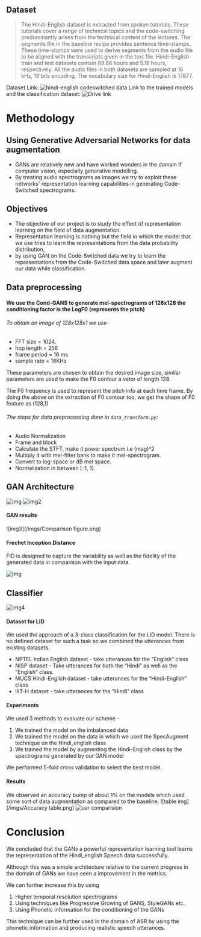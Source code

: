 ## Dataset
> The Hindi-English dataset is extracted from spoken tutorials. These tutorials cover a range of technical topics and the code-switching predominantly arises from the technical content of the lectures. The segments file in the baseline recipe provides sentence time-stamps. These time-stamps were used to derive segments from the audio file to be aligned with the transcripts given in the text file. Hindi-English train and test datasets contain 89.86 hours and 5.18 hours, respectively. All the audio files in both datasets are sampled at 16 kHz, 16 bits encoding. The vocabulary size for Hindi-English is 17877.

Dataset Link: ![hindi-english codeswitched data](https://www.openslr.org/104/)
Link to the trained models and the classification dataset: ![Drive link](https://coepac-my.sharepoint.com/:f:/g/personal/shastripp18_extc_coep_ac_in/Ehd5lUFVASdEudEdc6_j0EkBPo2gekMylDyqbZdcL7eieA?e=naitFF)

# Methodology
## Using Generative Adversarial Networks for data augmentation
- GANs are relatively new and have worked wonders in the domain if computer vision, especially generative modelling.
- By treating audio spectrograms as images we try to exploit these networks' representation learning capabilities in generating Code-Switched spectrograms.
## Objectives
- The objective of our project is to study the effect of representation learning on the field of data augmentation.
- Representation learning is nothing but the field in which the model that we use tries to learn the representations from the data probability distribution,
- by using GAN on the Code-Switched data we try to learn the representations from the Code-Switched data space and later augment our data while classification.
## Data preprocessing
#### We use the Cond-GANS to generate mel-spectrograms of 128x128 the conditioning factor is the LogF0 (represents the pitch)
###### To obtain an image of 128x128x1 we use-
- FFT size = 1024.
- hop length = 256
- frame period = 16 ms
- sample rate = 16KHz

These parameters are chosen to obtain the desired image size, similar parameters are used to make the F0 contour a vetor of length 128.

  
The F0 frequency is used to represent the pitch info at each time frame.
By doing the above on the extraction of F0 contour too, we get the shape of F0 feature as (128,1)
###### The steps for data preprocessing done in `data_transform.py`:
- Audio Normalization 
- Frame and block
- Calculate the STFT, make it power spectrum i.e (mag)^2
- Multiply it with mel-filter bank to make it mel-spectrogram.
- Convert to log-space or dB mel space.
- Normalization in between [-1, 1].

## GAN Architecture
![img](/imgs/figure2a.png)
![img2](/imgs/figure2b.png)
#### GAN results
![img3](/imgs/Comparison figure.png)
#### Frechet Inception Distance
FID is designed to capture the variability as well as the fidelity of the generated data in comparison with the input data.

![img](/imgs/figure3.png)
## Classifier
![img4](/imgs/figure5.png)
#### Dataset for LID
We used the approach of a 3-class classification for the LID model.
There is no defined dataset for such a task so we combined the utterances from existing datasets.

- NPTEL Indian English dataset - take utterances for the "English”  class
- NISP dataset - Take utterances for both the “Hindi” as well as the “English” class.
- MUCS Hindi-English dataset - take utterances for the “Hindi-English” class
- IIIT-H dataset - take utterances for the “Hindi” class

#### Experiments
We used 3 methods to evaluate our scheme -
1. We trained the model on the imbalanced data
2. We trained the model on the data in which we used the SpecAugment technique on the Hindi_english class
3. We trained the model by augmenting the Hindi-English class by the spectrograms generated by our GAN model

We performed 5-fold cross validation to select the best model.

#### Results
We observed an accuracy bump of about 1% on the models which used some sort of data augmentation as compared to the baseline.
![table img](/imgs/Accuracy table.png)
![uar comparision](/imgs/figure6.png)

# Conclusion
We concluded that the GANs a powerful representation learning tool learns the representation of the Hindi_english Speech data successfully.


Although this was a simple architecture relative to the current progress in the domain of GANs we have seen a improvement in the metrics.

We can further increase this by using 
1. Higher temporal resolution spectrograms 
2. Using techniques like Progressive Growing of GANS, StyleGANs etc.
3. Using Phonetic information for the conditioning of the GANs

This technique can be further used in the domain of ASR by using the phonetic information and producing realistic speech utterances.




